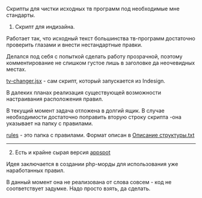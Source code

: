 Скрипты для чистки исходных тв программ под необходимые мне стандарты.

1. Скрипт для индизайна.

Работает так, что исходный текст большинства тв-программ достаточно проверить глазами и внести нестандартные правки.

Делался под себя с попыткой сделать работу прозрачной, поэтому комментирование не слишком густое лишь в заголовке да неочевидных местах.

[tv-changer.jsx](https://github.com/flekst/ktv-changer/tree/master/tv-changer.jsx) -  cам скрипт, который запускается из Indesign.

В далеких планах реализация существующей возможности настраивания расположения правил.

В текущий момент задача отложена в долгий ящик. В случае необходимости достаточно поправить вторую строку скрипта -она указывает на папку с правилами.

[rules](https://github.com/flekst/ktv-changer/tree/master/rules) - это папка с правилами. Формат описан в [Описание структуры.txt](https://github.com/flekst/ktv-changer/blob/master/rules/Описание%20структуры.txt)


---

2. Есть и крайне сырая версия [appspot](http://kptvedit.appspot.com/)

Идея заключается в создании php-морды для использования уже наработанных правил.

В данный момент она не реализована от слова совсем - код не соответствует задумке. Надо просто взять, да сделать.
